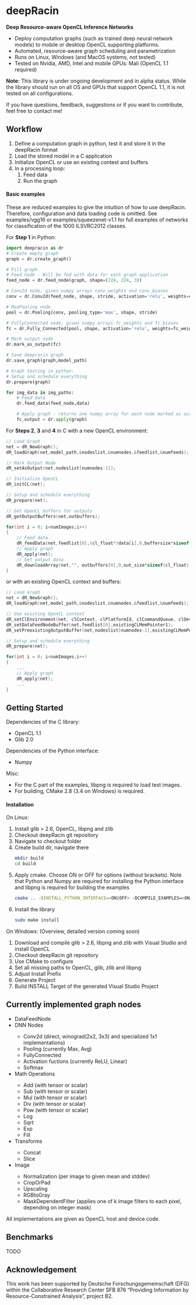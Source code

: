 # deepRacin
<b>Deep Resource-aware OpenCL Inference Networks</b>
<ul>
<li>Deploy computation graphs (such as trained deep neural network models) to mobile or desktop OpenCL supporting platforms.
<li>Automated, resource-aware graph scheduling and parametrization
<li>Runs on Linux, Windows (and MacOS systems, not tested)
<li>Tested on Nvidia, AMD, Intel and mobile GPUs: Mali (OpenCL 1.1 required)
</ul>
<b>Note:</b> This library is under ongoing development and in alpha status. While the library should run on all OS and GPUs that support OpenCL 1.1, it is not tested on all configurations.
 
If you have questions, feedback, suggestions or if you want to contribute, feel free to contact me!


<h2> Workflow </h2>
<ol>
<li> Define a computation graph in python, test it and store it in the deepRacin format
<li> Load the stored model in a C application 
<li> Initialize OpenCL or use an existing context and buffers
<li> In a processing loop: 
<ol>
<li> Feed data
<li> Run the graph
</ol>
</ol>

<h4>Basic examples</h4>
These are reduced examples to give the intuition of how to use deepRacin. Therefore, configuration and data loading code is omitted. See examples/vgg16 or examples/squeezenet-v1.1 for full examples of networks for classification of the 1000 ILSVRC2012 classes.

For <b>Step 1</b> in Python:
```python
import deepracin as dr
# Create empty graph
graph = dr.create_graph()

# Fill graph
# Feed node - Will be fed with data for each graph application
feed_node = dr.feed_node(graph, shape=(224, 224, 3))

# Conv2d node, given numpy arrays conv_weights and conv_biases
conv = dr.Conv2d(feed_node, shape, stride, activation='relu', weights=conv_weights, biases=conv_biases)

# MaxPooling node
pool = dr.Pooling(conv, pooling_type='max', shape, stride)

# FullyConnected node, given numpy arrays fc_weights and fc_biases
fc = dr.Fully_Connected(pool, shape, activation='relu', weights=fc_weights, biases=fc_biases)

# Mark output node
dr.mark_as_output(fc)

# Save deepracin graph
dr.save_graph(graph,model_path)

# Graph testing in python:
# Setup and schedule everything
dr.prepare(graph)

for img_data in img_paths:
    # Feed data
    dr.feed_data(feed_node,data)

    # Apply graph - returns one numpy array for each node marked as output
    fc_output = dr.apply(graph)
```

For <b>Steps 2</b>, <b>3</b> and <b>4</b> in C with a new OpenCL environment:
```c
// Load Graph
net = dR_NewGraph();
dR_loadGraph(net,model_path,&nodeslist,&numnodes,&feedlist,&numfeeds);

// Mark Output Node
dR_setAsOutput(net,nodeslist[numnodes-1]);

// Initialize OpenCL
dR_initCL(net);

// Setup and schedule everything
dR_prepare(net);

// Get OpenCL buffers for outputs
dR_getOutputBuffers(net,outbuffers);

for(int i = 0; i<numImages;i++)
{
    // Feed data
    dR_feedData(net,feedlist[0],(cl_float*)data[i],0,buffersize*sizeof(cl_float));
    // Apply graph
    dR_apply(net);
    // Get output data
    dR_downloadArray(net,"", outbuffers[0],0,out_size*sizeof(cl_float),data_out);
}
```
or with an existing OpenCL context and buffers:
```c
// Load Graph
net = dR_NewGraph();
dR_loadGraph(net,model_path,&nodeslist,&numnodes,&feedlist,&numfeeds);

// Use existing OpenCL context
dR_setClEnvironment(net, clContext, clPlatformId, clCommandQueue, clDeviceId);
dR_setDataFeedNodeBuffer(net,feedlist[0],existingCLMemPointer1);
dR_setPreexistingOutputBuffer(net,nodeslist[numnodes-1],existingCLMemPointer2);

// Setup and schedule everything
dR_prepare(net);

for(int i = 0; i<numImages;i++)
{
    ...
    // Apply graph
    dR_apply(net);
    ...
}
```
<h2> Getting Started </h2>

Dependencies of the C library:
<ul>
<li> OpenCL 1.1
<li> Glib 2.0 
</ul>

Dependencies of the Python interface:
<ul>
<li> Numpy
</ul>

Misc:
<ul>
<li>For the C part of the examples, libpng is required to load test images.
<li>For building, CMake 2.8 (3.4 on Windows) is required.
</ul>

<h4> Installation </h4>
On Linux:
<ol>
<li> Install glib > 2.6, OpenCL, libpng and zlib
<li> Checkout deepRacin git repository
<li> Navigate to checkout folder 
<li> Create build dir, navigate there

```sh
mkdir build
cd build
```
<li>  Apply cmake. Choose ON or OFF for options (without brackets). Note that Python and Numpy are required for installing the Python interface and libpng is required for building the examples

```sh
cmake .. -DINSTALL_PYTHON_INTERFACE=<ON|OFF> -DCOMPILE_EXAMPLES=<ON|OFF>
```
<li>  Install the library

```sh
sudo make install
```
</ol>

On Windows: (Overview, detailed version coming soon)
<ol>
<li> Download and compile glib > 2.6, libpng and zlib with Visual Studio and install OpenCL
<li> Checkout deepRacin git repository
<li> Use CMake to configure
<li> Set all missing paths to OpenCL, glib, zlib and libpng
<li> Adjust Install Prefix
<li> Generate Project
<li> Build INSTALL Target of the generated Visual Studio Project
</ol>

<h2> Currently implemented graph nodes </h2>
<ul>
  <li>DataFeedNode</li>
  <li>DNN Nodes</li>
  <ul>
    <li>Conv2d (direct, winograd(2x2, 3x3) and specialized 1x1 implementations)</li>
    <li>Pooling (currently Max, Avg)</li>
    <li>FullyConnected</li>
    <li>Activation fuctions (currently ReLU, Linear)</li>
    <li>Softmax</li>
  </ul>
  <li>Math Operations</li>
  <ul>
    <li>Add (with tensor or scalar)</li>
    <li>Sub (with tensor or scalar)</li>
    <li>Mul (with tensor or scalar)</li>
    <li>Div (with tensor or scalar)</li>
    <li>Pow (with tensor or scalar)</li>
    <li>Log</li>
    <li>Sqrt</li>
    <li>Exp</li>
    <li>Fill</li>
  </ul>
  <li>Transforms</li>
  <ul>
    <li>Concat</li>
    <li>Slice</li>
  </ul>
  <li>Image</li>
  <ul>
    <li>Normalization (per image to given mean and stddev) </li>
    <li>CropOrPad</li>
    <li>Upscaling</li>
    <li>RGBtoGray</li>
    <li>MaskDependentFilter (applies one of k image filters to each pixel, depending on integer mask)</li>
  </ul>
</ul>
All implementations are given as OpenCL host and device code.

<h2> Benchmarks </h2>
TODO

<h2> Acknowledgement </h2>
This work has been supported by Deutsche Forschungsgemeinschaft (DFG) within the Collaborative Research Center SFB 876 “Providing Information by Resource-Constrained Analysis”, project B2.
